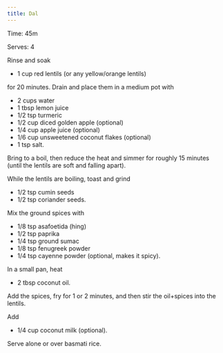 ```yaml
---
title: Dal
---
```


Time: 45m

Serves: 4

Rinse and soak

* 1 cup red lentils (or any yellow/orange lentils)

for 20 minutes. Drain and place them in a medium pot with

* 2 cups water
* 1 tbsp lemon juice
* 1/2 tsp turmeric
* 1/2 cup diced golden apple (optional)
* 1/4 cup apple juice (optional)
* 1/6 cup unsweetened coconut flakes (optional)
* 1 tsp salt.

Bring to a boil, then reduce the heat and simmer for roughly 15 minutes (until
the lentils are soft and falling apart).

While the lentils are boiling, toast and grind

* 1/2 tsp cumin seeds
* 1/2 tsp coriander seeds.

Mix the ground spices with

* 1/8 tsp asafoetida (hing)
* 1/2 tsp paprika
* 1/4 tsp ground sumac
* 1/8 tsp fenugreek powder
* 1/4 tsp cayenne powder (optional, makes it spicy).

In a small pan, heat

* 2 tbsp coconut oil.

Add the spices, fry for 1 or 2 minutes, and then stir the oil+spices into the
lentils.

Add

* 1/4 cup coconut milk (optional).

Serve alone or over basmati rice.
